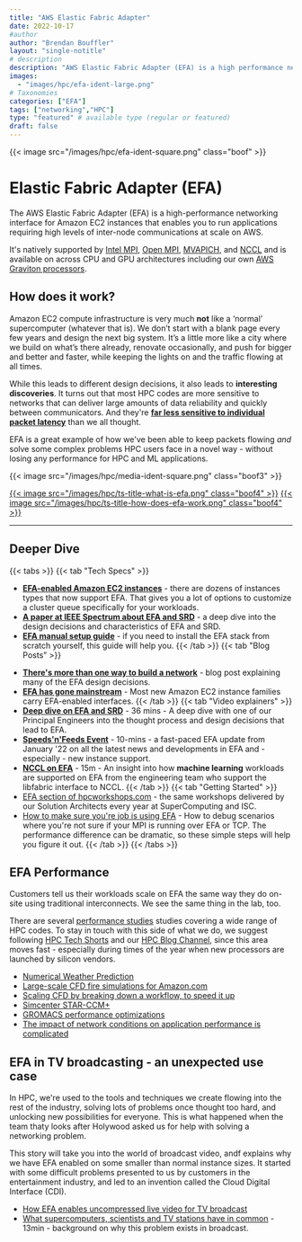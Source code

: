 ```yaml
---
title: "AWS Elastic Fabric Adapter"
date: 2022-10-17
#author
author: "Brendan Bouffler"
layout: "single-notitle"
# description
description: "AWS Elastic Fabric Adapter (EFA) is a high performance networking interface for EC2 instances that enables customers to run applications requiring high levels of inter-node communications at scale on AWS. EC2 instances that enables customers to run applications requiring high levels of inter-node communications at scale on AWS."
images:
  - "images/hpc/efa-ident-large.png"
# Taxonomies
categories: ["EFA"]
tags: ["networking","HPC"]
type: "featured" # available type (regular or featured)
draft: false
---
```


<style>
.boof {
  float:right !important;
  width:350px;
  padding: 10px;
  }
</style>

{{< image src="/images/hpc/efa-ident-square.png" class="boof" >}}

# Elastic Fabric Adapter (EFA)

The AWS Elastic Fabric Adapter (EFA) is a high-performance networking interface for Amazon EC2 instances that enables you to run applications requiring high levels of inter-node communications at scale on AWS.

It's natively supported by [Intel MPI](https://www.intel.com/content/www/us/en/developer/tools/oneapi/mpi-library.html#gs.f1ru48), [Open MPI](https://www.open-mpi.org/), [MVAPICH](https://mvapich.cse.ohio-state.edu/), and [NCCL](https://developer.nvidia.com/nccl) and is available on across CPU and GPU architectures including our own [AWS Graviton processors](https://aws.amazon.com/ec2/graviton/).

## How does it work?

Amazon EC2 compute infrastructure is very much **not** like a ‘normal’ supercomputer (whatever that is). We don’t start with a blank page every few years and design the next big system. It’s a little more like a city where we build on what’s there already, renovate occasionally, and push for bigger and better and faster, while keeping the lights on and the traffic flowing at all times.

While this leads to different design decisions, it also leads to **interesting discoveries**. It turns out that most HPC codes are more sensitive to networks that can deliver large amounts of data reliability and quickly between communicators. And they're **[far less sensitive to individual packet latency](https://aws.amazon.com/blogs/hpc/in-the-search-for-performance-theres-more-than-one-way-to-build-a-network/)** than we all thought.

EFA is a great example of how we've been able to keep packets flowing *and* solve some complex problems HPC users face in a novel way - without losing any performance for HPC and ML applications.

<style>
.boof3 {
  float:right !important;
  width:250px;
  padding: 10px;
  }
</style>

{{< image src="/images/hpc/media-ident-square.png" class="boof3" >}}

<style>
.boof4 {
  width:350px;
  padding: 10px;
  }
</style>
<a href="https://youtu.be/inJxFXMMp0U" target="2022-10-21-00">{{< image src="/images/hpc/ts-title-what-is-efa.png" class="boof4" >}}</a>
<a href="https://youtu.be/inJxFXMMp0U" target="2022-10-21-00">{{< image src="/images/hpc/ts-title-how-does-efa-work.png" class="boof4" >}}</a>

---
## Deeper Dive
{{< tabs >}}
  {{< tab "Tech Specs" >}}
- **[EFA-enabled Amazon EC2 instances](https://docs.aws.amazon.com/AWSEC2/latest/UserGuide/efa.html#efa-instance-types)** - there are dozens of instances types that now support EFA. That gives you a lot of options to customize a cluster queue specifically for your workloads.
- **[A paper at IEEE Spectrum about EFA and SRD](https://hpc.news/ieeeSRD)** - a deep dive into the design decisions and characteristics of EFA and SRD.
- **[EFA manual setup guide](https://docs.aws.amazon.com/AWSEC2/latest/UserGuide/efa-start.html)** - if you need to install the EFA stack from scratch yourself, this guide will help you.
  {{< /tab >}}
  {{< tab "Blog Posts" >}}
* **[There\'s more than one way to build a network](https://aws.amazon.com/blogs/hpc/in-the-search-for-performance-theres-more-than-one-way-to-build-a-network/)** - blog post explaining many of the EFA design decisions.
* **[EFA has gone mainstream](https://aws.amazon.com/blogs/hpc/efa-is-now-mainstream/)** - Most new Amazon EC2 instance families carry EFA-enabled interfaces.
  {{< /tab >}}
  {{< tab "Video explainers" >}}
* **[Deep dive on EFA and SRD](https://youtu.be/IgPWzhIHX68)** - 36 mins - A deep dive with one of our Principal Engineers into the thought process and design decisions that lead to EFA.
* **[Speeds\'n\'Feeds Event](https://youtu.be/YjS0e4g7zk0)** - 10-mins - a fast-paced EFA update from January '22 on all the latest news and developments in EFA and - especially - new instance support.
* **[NCCL on EFA](https://youtu.be/kDtHpRB5luw)** - 15m - An insight into how **machine learning** workloads are supported on EFA from the engineering team who support the libfabric interface to NCCL.
  {{< /tab >}}
  {{< tab "Getting Started" >}}
* [EFA section of hpcworkshops.com](https://www.hpcworkshops.com/08-efa.html) - the same workshops delivered by our Solution Architects every year at SuperComputing and ISC.
* [How to make sure you\'re job is using EFA](https://youtu.be/Wq8EMMXsvyo) - How to debug scenarios where you're not sure if your MPI is running over EFA or TCP. The performance difference can be dramatic, so these simple steps will help you figure it out.
  {{< /tab >}}
{{< /tabs >}}

## EFA Performance

Customers tell us their workloads scale on EFA the same way they do on-site using traditional interconnects. We see the same thing in the lab, too.

There are several [performance studies](/tags/performance) studies covering a wide range of HPC codes. To stay in touch with this side of what we do, we suggest following [HPC Tech Shorts](https://hpc.news/techshorts) and our [HPC Blog Channel](https://hpc.news/blog), since this area moves fast - especially during times of the year when new processors are launched by silicon vendors.

* [Numerical Weather Prediction](https://aws.amazon.com/blogs/hpc/best-price-performance-for-nwp-on-aws/)
* [Large-scale CFD fire simulations for Amazon.com](https://aws.amazon.com/blogs/hpc/amazon-runs-large-scale-cfd-fire-simulations-on-aws/)
* [Scaling CFD by breaking down a workflow, to speed it up](https://youtu.be/F8YzcuYr7YI)
* [Simcenter STAR-CCM+](https://aws.amazon.com/blogs/hpc/simcenter-star-ccm-price-performance-on-aws/)
* [GROMACS performance optimizations](https://aws.amazon.com/blogs/hpc/gromacs-price-performance-optimizations-on-aws/)
* [The impact of network conditions on application performance is complicated](https://youtu.be/gtQeLmZloJo)

## EFA in TV broadcasting - an unexpected use case

In HPC, we're used to the tools and techniques we create flowing into the rest of the industry, solving lots of problems once thought too hard, and unlocking new possibilities for everyone. This is what happened when the team thaty looks after Holywood asked us for help with solving a networking problem.

This story will take you into the world of broadcast video, andf explains why we have EFA enabled on some smaller than normal instance sizes. It started with some difficult problems presented to us by customers in the entertainment industry, and led to an invention called the Cloud Digital Interface (CDI).

* [How EFA enables uncompressed live video for TV broadcast](https://aws.amazon.com/blogs/hpc/how-we-enabled-uncompressed-live-video-with-cdi-over-efa/)
* [What supercomputers, scientists and TV stations have in common](https://youtu.be/x3zCTVP_LKQ) - 13min - background on why this problem exists in broadcast.
